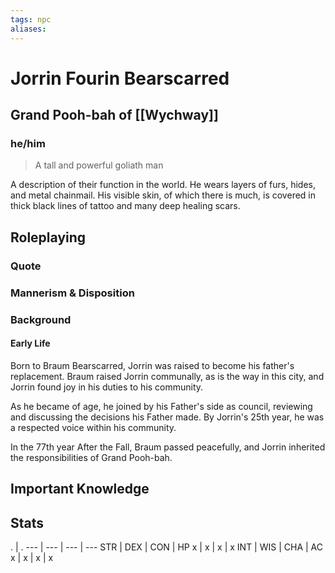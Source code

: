 ```yaml
---
tags: npc
aliases:
---
```

# Jorrin Fourin Bearscarred
## Grand Pooh-bah of [[Wychway]]
### he/him

> A tall and powerful goliath man 

A description of their function in the world. He wears layers of furs, hides, and metal chainmail. His visible skin, of which there is much, is covered in thick black lines of tattoo and many deep healing scars.

## Roleplaying
### Quote

### Mannerism & Disposition

### Background
#### Early Life
Born to Braum Bearscarred, Jorrin was raised to become his father's replacement. Braum raised Jorrin communally, as is the way in this city, and Jorrin found joy in his duties to his community.

As he became of age, he joined by his Father's side as council, reviewing and discussing the decisions his Father made. By Jorrin's 25th year, he was a respected voice within his community. 

In the 77th year After the Fall, Braum passed peacefully, and Jorrin inherited the responsibilities of Grand Pooh-bah.




## Important Knowledge


## Stats
. | . 
--- | --- | --- | ---
STR | DEX | CON | HP
x | x | x | x
INT | WIS | CHA | AC
x | x | x | x